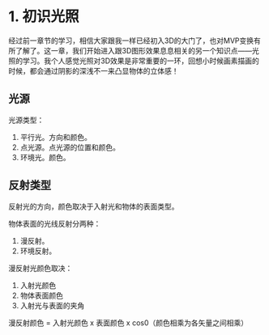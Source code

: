 # 1. 初识光照

经过前一章节的学习，相信大家跟我一样已经初入3D的大门了，也对MVP变换有所了解了。这一章，我们开始进入跟3D图形效果息息相关的另一个知识点——光照的学习。我个人感觉光照对3D效果是非常重要的一环，回想小时候画素描画的时候，都会通过阴影的深浅不一来凸显物体的立体感！

## 光源

光源类型：
1. 平行光。方向和颜色。
2. 点光源。点光源的位置和颜色。
3. 环境光。颜色。

## 反射类型

反射光的方向，颜色取决于入射光和物体的表面类型。

物体表面的光线反射分两种：
1. 漫反射。
2. 环境反射。

漫反射光颜色取决：
1. 入射光颜色
2. 物体表面颜色
3. 入射光与表面的夹角

漫反射颜色 = 入射光颜色 x 表面颜色 x cos0（颜色相乘为各矢量之间相乘）
